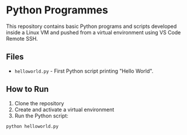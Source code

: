 # Python Programmes

This repository contains basic Python programs and scripts developed inside a Linux VM and pushed from a virtual environment using VS Code Remote SSH.

## Files
- `helloworld.py` - First Python script printing "Hello World".

## How to Run

1. Clone the repository
2. Create and activate a virtual environment
3. Run the Python script:

```bash
python helloworld.py
